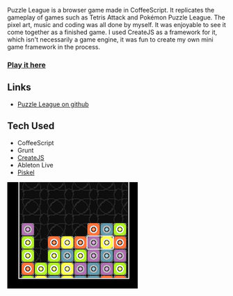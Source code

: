Puzzle League is a browser game made in CoffeeScript. It replicates the gameplay of games such as Tetris Attack and Pokémon Puzzle League. The pixel art, music and coding was all done by myself. It was enjoyable to see it come together as a finished game.
I used CreateJS as a framework for it, which isn't necessarily a game engine,
it was fun to create my own mini game framework in the process.

### [Play it here](/puzzle_league)

## Links
  - [Puzzle League on github](https://github.com/aprowe/PuzzleLeague)

## Tech Used
 - CoffeeScript
 - Grunt
 - [CreateJS](http://www.createjs.com/)
 - Ableton Live
 - [Piskel](http://www.piskelapp.com/)


![](puzzle.png)
